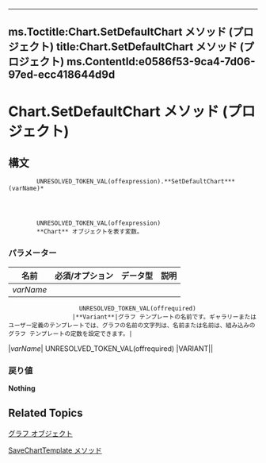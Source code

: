 
---
ms.Toctitle:Chart.SetDefaultChart メソッド (プロジェクト)
title:Chart.SetDefaultChart メソッド (プロジェクト)
ms.ContentId:e0586f53-9ca4-7d06-97ed-ecc418644d9d
---
# Chart.SetDefaultChart メソッド (プロジェクト)





## 構文

            UNRESOLVED_TOKEN_VAL(offexpression).**SetDefaultChart***(varName)*




            UNRESOLVED_TOKEN_VAL(offexpression)
            **Chart** オブジェクトを表す変数。

### パラメーター

|**名前**|**必須/オプション**|**データ型**|**説明**|
|---|---|---|---|
|*varName*|
                        UNRESOLVED_TOKEN_VAL(offrequired)
                      |**Variant**|グラフ テンプレートの名前です。ギャラリーまたはユーザー定義のテンプレートでは、グラフの名前の文字列は、名前または名前は、組み込みのグラフ テンプレートの定数を設定できます。|
|*varName*|
                        UNRESOLVED_TOKEN_VAL(offrequired)
                      |VARIANT||



### 戻り値
**Nothing**





## Related Topics

[グラフ オブジェクト](810d4ec1-69d2-c432-b9da-57042b783b85.md)

[SaveChartTemplate メソッド](496eb522-d758-ea4c-1cd9-4884c3b44189.md)




